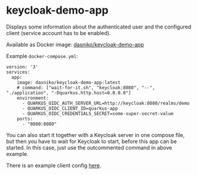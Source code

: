 # keycloak-demo-app

Displays some information about the authenticated user and the configured client (service account has to be enabled).

Available as Docker image: [dasniko/keycloak-demo-app](https://hub.docker.com/r/dasniko/keycloak-demo-app)

Example `docker-compose.yml`:

```
version: '3'
services:
  app:
    image: dasniko/keycloak-demo-app:latest
    # command: ["wait-for-it.sh", "keycloak:8080", "--", "./application", "-Dquarkus.http.host=0.0.0.0"]
    environment:
      - QUARKUS_OIDC_AUTH_SERVER_URL=http://keycloak:8080/realms/demo
      - QUARKUS_OIDC_CLIENT_ID=quarkus-app
      - QUARKUS_OIDC_CREDENTIALS_SECRET=some-super-secret-value
    ports:
      - "8080:8080"
```

You can also start it together with a Keycloak server in one compose file, but then you have to wait for Keycloak to start, before this app can be started.
In this case, just use the outcommented command in above example.

There is an example client config [here](./src/test/resources/quarkus-app.json).
